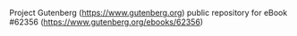 Project Gutenberg (https://www.gutenberg.org) public repository for eBook #62356 (https://www.gutenberg.org/ebooks/62356)
